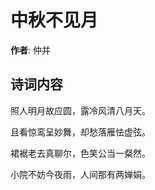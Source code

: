 # 中秋不见月

**作者**: 仲并

## 诗词内容

照人明月故应圆，露冷风清八月天。

且看惊鸾呈妙舞，却愁落雁怯虚弦。

裙裾老去真聊尔，色笑公当一粲然。

小院不妨今夜雨，人间那有两婵娟。

